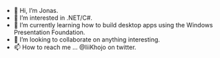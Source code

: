 - 👋 Hi, I’m Jonas.
- 👀 I’m interested in .NET/C#.
- 🌱 I’m currently learning how to build desktop apps using the Windows Presentation Foundation.
- 💞️ I’m looking to collaborate on anything interesting.
- 📫 How to reach me ... @IiiKhojo on twitter.

<!---
mk-milly02/mk-milly02 is a ✨ special ✨ repository because its `README.md` (this file) appears on your GitHub profile.
You can click the Preview link to take a look at your changes.
--->
